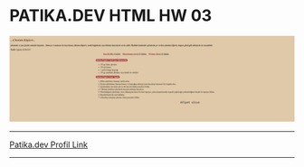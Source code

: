 # PATIKA.DEV HTML HW 03

![Proje Görseli](/HTML_Project_04_Patika.dev/HTML_hw03.jpg)

---

[Patika.dev Profil Link](https://app.patika.dev/cgtykarasu)

---
